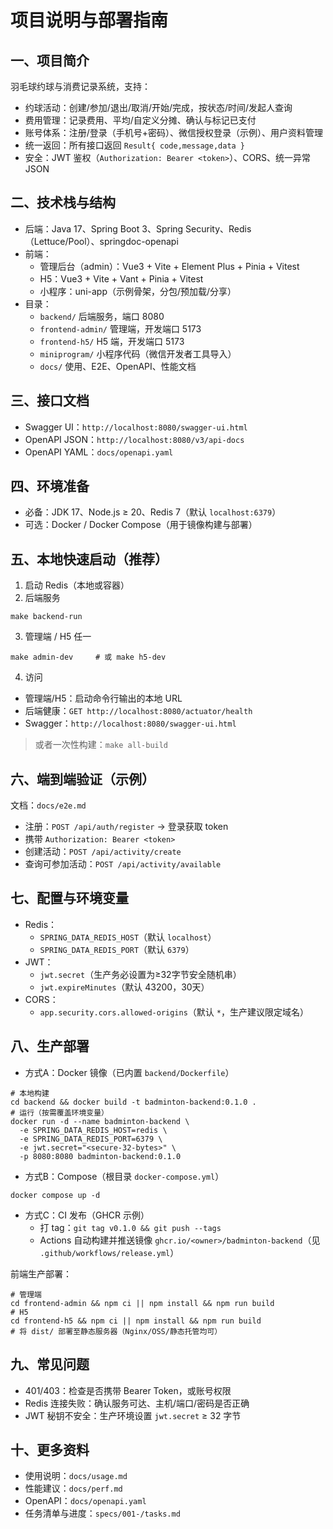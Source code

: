 # 项目说明与部署指南

## 一、项目简介
羽毛球约球与消费记录系统，支持：
- 约球活动：创建/参加/退出/取消/开始/完成，按状态/时间/发起人查询
- 费用管理：记录费用、平均/自定义分摊、确认与标记已支付
- 账号体系：注册/登录（手机号+密码）、微信授权登录（示例）、用户资料管理
- 统一返回：所有接口返回 `Result{ code,message,data }`
- 安全：JWT 鉴权（`Authorization: Bearer <token>`）、CORS、统一异常JSON

## 二、技术栈与结构
- 后端：Java 17、Spring Boot 3、Spring Security、Redis（Lettuce/Pool）、springdoc-openapi
- 前端：
  - 管理后台（admin）：Vue3 + Vite + Element Plus + Pinia + Vitest
  - H5：Vue3 + Vite + Vant + Pinia + Vitest
  - 小程序：uni-app（示例骨架，分包/预加载/分享）
- 目录：
  - `backend/` 后端服务，端口 8080
  - `frontend-admin/` 管理端，开发端口 5173
  - `frontend-h5/` H5 端，开发端口 5173
  - `miniprogram/` 小程序代码（微信开发者工具导入）
  - `docs/` 使用、E2E、OpenAPI、性能文档

## 三、接口文档
- Swagger UI：`http://localhost:8080/swagger-ui.html`
- OpenAPI JSON：`http://localhost:8080/v3/api-docs`
- OpenAPI YAML：`docs/openapi.yaml`

## 四、环境准备
- 必备：JDK 17、Node.js ≥ 20、Redis 7（默认 `localhost:6379`）
- 可选：Docker / Docker Compose（用于镜像构建与部署）

## 五、本地快速启动（推荐）
1) 启动 Redis（本地或容器）
2) 后端服务
```
make backend-run
```
3) 管理端 / H5 任一
```
make admin-dev     # 或 make h5-dev
```
4) 访问
- 管理端/H5：启动命令行输出的本地 URL
- 后端健康：`GET http://localhost:8080/actuator/health`
- Swagger：`http://localhost:8080/swagger-ui.html`

> 或者一次性构建：`make all-build`

## 六、端到端验证（示例）
文档：`docs/e2e.md`
- 注册：`POST /api/auth/register` → 登录获取 token
- 携带 `Authorization: Bearer <token>`
- 创建活动：`POST /api/activity/create`
- 查询可参加活动：`POST /api/activity/available`

## 七、配置与环境变量
- Redis：
  - `SPRING_DATA_REDIS_HOST`（默认 `localhost`）
  - `SPRING_DATA_REDIS_PORT`（默认 `6379`）
- JWT：
  - `jwt.secret`（生产务必设置为≥32字节安全随机串）
  - `jwt.expireMinutes`（默认 43200，30天）
- CORS：
  - `app.security.cors.allowed-origins`（默认 `*`，生产建议限定域名）

## 八、生产部署
- 方式A：Docker 镜像（已内置 `backend/Dockerfile`）
```
# 本地构建
cd backend && docker build -t badminton-backend:0.1.0 .
# 运行（按需覆盖环境变量）
docker run -d --name badminton-backend \
  -e SPRING_DATA_REDIS_HOST=redis \
  -e SPRING_DATA_REDIS_PORT=6379 \
  -e jwt.secret="<secure-32-bytes>" \
  -p 8080:8080 badminton-backend:0.1.0
```
- 方式B：Compose（根目录 `docker-compose.yml`）
```
docker compose up -d
```
- 方式C：CI 发布（GHCR 示例）
  - 打 tag：`git tag v0.1.0 && git push --tags`
  - Actions 自动构建并推送镜像 `ghcr.io/<owner>/badminton-backend`（见 `.github/workflows/release.yml`）

前端生产部署：
```
# 管理端
cd frontend-admin && npm ci || npm install && npm run build
# H5
cd frontend-h5 && npm ci || npm install && npm run build
# 将 dist/ 部署至静态服务器（Nginx/OSS/静态托管均可）
```

## 九、常见问题
- 401/403：检查是否携带 Bearer Token，或账号权限
- Redis 连接失败：确认服务可达、主机/端口/密码是否正确
- JWT 秘钥不安全：生产环境设置 `jwt.secret` ≥ 32 字节

## 十、更多资料
- 使用说明：`docs/usage.md`
- 性能建议：`docs/perf.md`
- OpenAPI：`docs/openapi.yaml`
- 任务清单与进度：`specs/001-/tasks.md`

